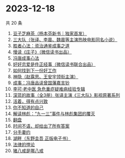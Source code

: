 # 2023-12-18

共 20 条

<!-- BEGIN WEREAD -->
<!-- 最后更新时间 2023-12-18 04:05:23 +0800 -->
1. [豆子芝麻茶（杨本芬新书｜独家首发）](https://weread.qq.com/web/bookDetail/cf332d40813ab863dg015d98)
1. [三大队（张译、李晨、魏晨等主演热映电影同名小说）](https://weread.qq.com/web/bookDetail/1c2324c0813ab8660g014298)
1. [胜者心法：资治通鉴成事之道](https://weread.qq.com/web/bookDetail/6ae329f0813ab8415g0145d5)
1. [慢读《庄子》（微信读书出品）](https://weread.qq.com/web/bookDetail/bf332dd0813ab863ag0188b2)
1. [冯唐成事心法](https://weread.qq.com/web/bookDetail/f2e328e072182b15f2e7179)
1. [好好恋爱是件正经事（微信读书联合出品）](https://weread.qq.com/web/bookDetail/9e032d00813ab8647g0187b4)
1. [如何找到下一份好工作](https://weread.qq.com/web/bookDetail/c3732590813ab83a8g016e57)
1. [神隐（赵露思、王安宇领衔主演）](https://weread.qq.com/web/bookDetail/32932110720abf4a3292ab1)
1. [成事：冯唐品读曾国藩嘉言钞](https://weread.qq.com/web/bookDetail/e2c32a60718226d6e2cca1e)
1. [李可·老中医 急危重症疑难病经验专辑](https://weread.qq.com/web/bookDetail/8f632ce0813ab8639g0168a1)
1. [深蓝的故事（全3册）张译主演《三大队》影视原著系列](https://weread.qq.com/web/bookDetail/e3f329d0813ab6f9bg018b89)
1. [活着，得有点兴致](https://weread.qq.com/web/bookDetail/00932d207249dd110095168)
1. [你不知道的自己](https://weread.qq.com/web/bookDetail/43532330813ab6c5dg01997f)
1. [解读林彪：“九一三”事件与林彪集团的覆灭](https://weread.qq.com/web/bookDetail/d5032740813ab8607g0152ff)
1. [翻盘](https://weread.qq.com/web/bookDetail/6c1323c0813ab8470g0114cd)
1. [时间不语，却给出了所有答案](https://weread.qq.com/web/bookDetail/3fd32270813ab77b1g0182ff)
1. [分手妻约](https://weread.qq.com/web/bookDetail/5c332000813ab68b9g010407)
1. [湖畔（东野圭吾 正版电子书）](https://weread.qq.com/web/bookDetail/738320b05d0ccb738abe749)
1. [法律的悖论](https://weread.qq.com/web/bookDetail/48032000813ab8616g0176c9)
1. [猪八戒是哪八戒](https://weread.qq.com/web/bookDetail/16d32180813ab855bg019d81)
<!-- END WEREAD -->
